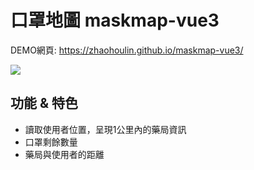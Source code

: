 # 口罩地圖 maskmap-vue3
DEMO網頁: https://zhaohoulin.github.io/maskmap-vue3/

![](https://i.imgur.com/ICqREGY.jpg)

## 功能 & 特色
* 讀取使用者位置，呈現1公里內的藥局資訊
* 口罩剩餘數量
* 藥局與使用者的距離

